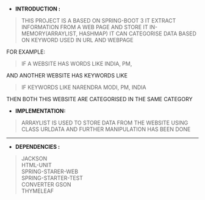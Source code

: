 * **INTRODUCTION :** 
>THIS PROJECT IS A BASED ON SPRING-BOOT 3 
IT EXTRACT INFORMATION FROM A WEB PAGE AND STORE IT IN-MEMORY(ARRAYLIST, HASHMAP) IT CAN CATEGORISE DATA BASED ON KEYWORD USED IN URL AND WEBPAGE
 
FOR EXAMPLE:

>IF A WEBSITE HAS WORDS LIKE INDIA, PM,

AND ANOTHER WEBSITE HAS KEYWORDS LIKE

>IF KEYWORDS LIKE NARENDRA MODI, PM, INDIA

THEN BOTH THIS WEBSITE ARE CATEGORISED IN THE SAME CATEGORY

* **IMPLEMENTATION:**

>ARRAYLIST IS USED TO STORE DATA FROM THE WEBSITE USING CLASS URLDATA AND FURTHER MANIPULATION HAS BEEN DONE

<HR>

* **DEPENDENCIES :<BR>**
>JACKSON<BR>
>HTML-UNIT<BR>
>SPRING-STARER-WEB<BR>
>SPRING-STARTER-TEST<BR>
>CONVERTER GSON<BR>
>THYMELEAF<BR>